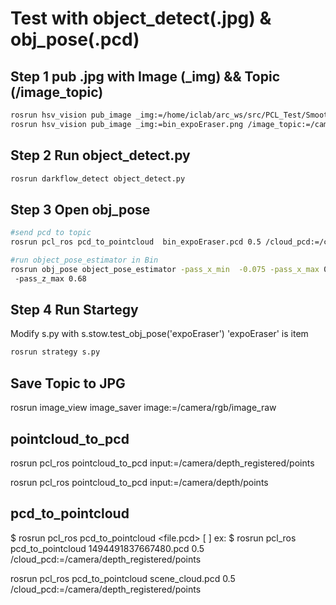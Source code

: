 
# Test with object_detect(.jpg) & obj_pose(.pcd)

## Step 1 pub .jpg  with Image (_img)  &&  Topic (/image_topic)
```bash
rosrun hsv_vision pub_image _img:=/home/iclab/arc_ws/src/PCL_Test/SmoothNormal/pcd_testdata/left0003.jpg /image_topic:=/camera/rgb/image_raw
rosrun hsv_vision pub_image _img:=bin_expoEraser.png /image_topic:=/camera/rgb/image_raw
```

## Step 2 Run object_detect.py
```bash
rosrun darkflow_detect object_detect.py
```

## Step 3 Open obj_pose
```bash
#send pcd to topic
rosrun pcl_ros pcd_to_pointcloud  bin_expoEraser.pcd 0.5 /cloud_pcd:=/camera/depth_registered/points

#run object_pose_estimator in Bin
rosrun obj_pose object_pose_estimator -pass_x_min  -0.075 -pass_x_max 0.15 -pass_y_min -0.09 -pass_y_max 0.115
 -pass_z_max 0.68
```

## Step 4 Run Startegy

Modify s.py with 
s.stow.test_obj_pose('expoEraser')
'expoEraser' is item

```bash 
rosrun strategy s.py
```


## Save Topic to  JPG ###
rosrun image_view image_saver image:=/camera/rgb/image_raw

## pointcloud_to_pcd ##
rosrun pcl_ros pointcloud_to_pcd input:=/camera/depth_registered/points

rosrun pcl_ros pointcloud_to_pcd input:=/camera/depth/points


## pcd_to_pointcloud ##
$ rosrun pcl_ros pcd_to_pointcloud <file.pcd> [ <interval> ]
ex: 
$ rosrun pcl_ros pcd_to_pointcloud  1494491837667480.pcd 0.5 /cloud_pcd:=/camera/depth_registered/points

rosrun pcl_ros pcd_to_pointcloud  scene_cloud.pcd 0.5 /cloud_pcd:=/camera/depth_registered/points
